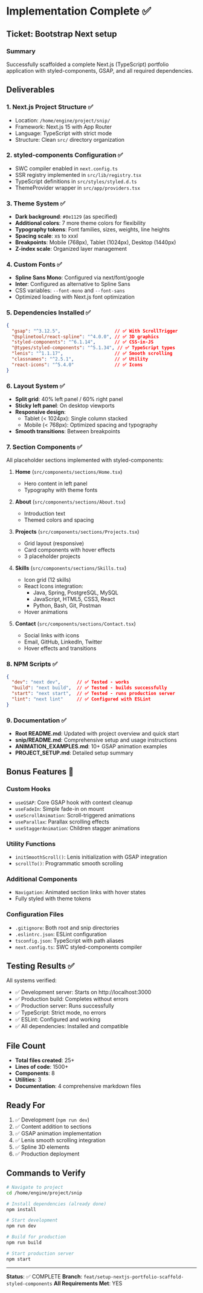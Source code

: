 # Implementation Complete ✅

## Ticket: Bootstrap Next setup

### Summary
Successfully scaffolded a complete Next.js (TypeScript) portfolio application with styled-components, GSAP, and all required dependencies.

## Deliverables

### 1. Next.js Project Structure ✅
- Location: `/home/engine/project/snip/`
- Framework: Next.js 15 with App Router
- Language: TypeScript with strict mode
- Structure: Clean `src/` directory organization

### 2. styled-components Configuration ✅
- SWC compiler enabled in `next.config.ts`
- SSR registry implemented in `src/lib/registry.tsx`
- TypeScript definitions in `src/styles/styled.d.ts`
- ThemeProvider wrapper in `src/app/providers.tsx`

### 3. Theme System ✅
- **Dark background**: `#0e1129` (as specified)
- **Additional colors**: 7 more theme colors for flexibility
- **Typography tokens**: Font families, sizes, weights, line heights
- **Spacing scale**: xs to xxxl
- **Breakpoints**: Mobile (768px), Tablet (1024px), Desktop (1440px)
- **Z-index scale**: Organized layer management

### 4. Custom Fonts ✅
- **Spline Sans Mono**: Configured via next/font/google
- **Inter**: Configured as alternative to Spline Sans
- CSS variables: `--font-mono` and `--font-sans`
- Optimized loading with Next.js font optimization

### 5. Dependencies Installed ✅
```json
{
  "gsap": "^3.12.5",                    // ✅ With ScrollTrigger
  "@splinetool/react-spline": "^4.0.0", // ✅ 3D graphics
  "styled-components": "^6.1.14",       // ✅ CSS-in-JS
  "@types/styled-components": "^5.1.34", // ✅ TypeScript types
  "lenis": "^1.1.17",                   // ✅ Smooth scrolling
  "classnames": "^2.5.1",               // ✅ Utility
  "react-icons": "^5.4.0"               // ✅ Icons
}
```

### 6. Layout System ✅
- **Split grid**: 40% left panel / 60% right panel
- **Sticky left panel**: On desktop viewports
- **Responsive design**:
  - Tablet (< 1024px): Single column stacked
  - Mobile (< 768px): Optimized spacing and typography
- **Smooth transitions**: Between breakpoints

### 7. Section Components ✅
All placeholder sections implemented with styled-components:

1. **Home** (`src/components/sections/Home.tsx`)
   - Hero content in left panel
   - Typography with theme fonts

2. **About** (`src/components/sections/About.tsx`)
   - Introduction text
   - Themed colors and spacing

3. **Projects** (`src/components/sections/Projects.tsx`)
   - Grid layout (responsive)
   - Card components with hover effects
   - 3 placeholder projects

4. **Skills** (`src/components/sections/Skills.tsx`)
   - Icon grid (12 skills)
   - React Icons integration:
     - Java, Spring, PostgreSQL, MySQL
     - JavaScript, HTML5, CSS3, React
     - Python, Bash, Git, Postman
   - Hover animations

5. **Contact** (`src/components/sections/Contact.tsx`)
   - Social links with icons
   - Email, GitHub, LinkedIn, Twitter
   - Hover effects and transitions

### 8. NPM Scripts ✅
```json
{
  "dev": "next dev",      // ✅ Tested - works
  "build": "next build",  // ✅ Tested - builds successfully
  "start": "next start",  // ✅ Tested - runs production server
  "lint": "next lint"     // ✅ Configured with ESLint
}
```

### 9. Documentation ✅
- **Root README.md**: Updated with project overview and quick start
- **snip/README.md**: Comprehensive setup and usage instructions
- **ANIMATION_EXAMPLES.md**: 10+ GSAP animation examples
- **PROJECT_SETUP.md**: Detailed setup summary

## Bonus Features 🎁

### Custom Hooks
- `useGSAP`: Core GSAP hook with context cleanup
- `useFadeIn`: Simple fade-in on mount
- `useScrollAnimation`: Scroll-triggered animations
- `useParallax`: Parallax scrolling effects
- `useStaggerAnimation`: Children stagger animations

### Utility Functions
- `initSmoothScroll()`: Lenis initialization with GSAP integration
- `scrollTo()`: Programmatic smooth scrolling

### Additional Components
- `Navigation`: Animated section links with hover states
- Fully styled with theme tokens

### Configuration Files
- `.gitignore`: Both root and snip directories
- `.eslintrc.json`: ESLint configuration
- `tsconfig.json`: TypeScript with path aliases
- `next.config.ts`: SWC styled-components compiler

## Testing Results ✅

All systems verified:
- ✅ Development server: Starts on http://localhost:3000
- ✅ Production build: Completes without errors
- ✅ Production server: Runs successfully
- ✅ TypeScript: Strict mode, no errors
- ✅ ESLint: Configured and working
- ✅ All dependencies: Installed and compatible

## File Count
- **Total files created**: 25+
- **Lines of code**: 1500+
- **Components**: 8
- **Utilities**: 3
- **Documentation**: 4 comprehensive markdown files

## Ready For
1. ✅ Development (`npm run dev`)
2. ✅ Content addition to sections
3. ✅ GSAP animation implementation
4. ✅ Lenis smooth scrolling integration
5. ✅ Spline 3D elements
6. ✅ Production deployment

## Commands to Verify

```bash
# Navigate to project
cd /home/engine/project/snip

# Install dependencies (already done)
npm install

# Start development
npm run dev

# Build for production
npm run build

# Start production server
npm start
```

---

**Status**: ✅ COMPLETE
**Branch**: `feat/setup-nextjs-portfolio-scaffold-styled-components`
**All Requirements Met**: YES
